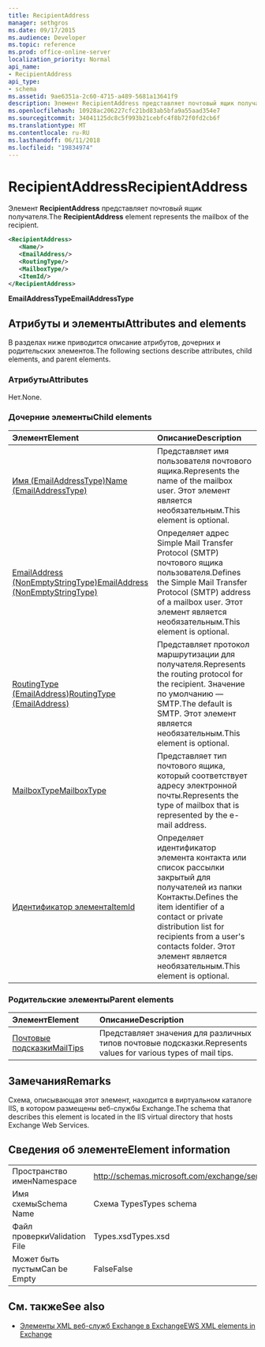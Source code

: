 ```yaml
---
title: RecipientAddress
manager: sethgros
ms.date: 09/17/2015
ms.audience: Developer
ms.topic: reference
ms.prod: office-online-server
localization_priority: Normal
api_name:
- RecipientAddress
api_type:
- schema
ms.assetid: 9ae6351a-2c60-4715-a489-5681a13641f9
description: Элемент RecipientAddress представляет почтовый ящик получателя.
ms.openlocfilehash: 10928ac206227cfc21bd83ab5bfa9a55aad354e7
ms.sourcegitcommit: 34041125dc8c5f993b21cebfc4f8b72f0fd2cb6f
ms.translationtype: MT
ms.contentlocale: ru-RU
ms.lasthandoff: 06/11/2018
ms.locfileid: "19834974"
---
```

# <a name="recipientaddress"></a><span data-ttu-id="b3b9b-103">RecipientAddress</span><span class="sxs-lookup"><span data-stu-id="b3b9b-103">RecipientAddress</span></span>

<span data-ttu-id="b3b9b-104">Элемент **RecipientAddress** представляет почтовый ящик получателя.</span><span class="sxs-lookup"><span data-stu-id="b3b9b-104">The **RecipientAddress** element represents the mailbox of the recipient.</span></span> 
  
```xml
<RecipientAddress>
   <Name/>
   <EmailAddress/>
   <RoutingType/>
   <MailboxType/>
   <ItemId/>
</RecipientAddress>
```

 <span data-ttu-id="b3b9b-105">**EmailAddressType**</span><span class="sxs-lookup"><span data-stu-id="b3b9b-105">**EmailAddressType**</span></span>
## <a name="attributes-and-elements"></a><span data-ttu-id="b3b9b-106">Атрибуты и элементы</span><span class="sxs-lookup"><span data-stu-id="b3b9b-106">Attributes and elements</span></span>

<span data-ttu-id="b3b9b-107">В разделах ниже приводится описание атрибутов, дочерних и родительских элементов.</span><span class="sxs-lookup"><span data-stu-id="b3b9b-107">The following sections describe attributes, child elements, and parent elements.</span></span>
  
### <a name="attributes"></a><span data-ttu-id="b3b9b-108">Атрибуты</span><span class="sxs-lookup"><span data-stu-id="b3b9b-108">Attributes</span></span>

<span data-ttu-id="b3b9b-109">Нет.</span><span class="sxs-lookup"><span data-stu-id="b3b9b-109">None.</span></span>
  
### <a name="child-elements"></a><span data-ttu-id="b3b9b-110">Дочерние элементы</span><span class="sxs-lookup"><span data-stu-id="b3b9b-110">Child elements</span></span>

|<span data-ttu-id="b3b9b-111">**Элемент**</span><span class="sxs-lookup"><span data-stu-id="b3b9b-111">**Element**</span></span>|<span data-ttu-id="b3b9b-112">**Описание**</span><span class="sxs-lookup"><span data-stu-id="b3b9b-112">**Description**</span></span>|
|:-----|:-----|
|[<span data-ttu-id="b3b9b-113">Имя (EmailAddressType)</span><span class="sxs-lookup"><span data-stu-id="b3b9b-113">Name (EmailAddressType)</span></span>](name-emailaddresstype.md) <br/> |<span data-ttu-id="b3b9b-114">Представляет имя пользователя почтового ящика.</span><span class="sxs-lookup"><span data-stu-id="b3b9b-114">Represents the name of the mailbox user.</span></span> <span data-ttu-id="b3b9b-115">Этот элемент является необязательным.</span><span class="sxs-lookup"><span data-stu-id="b3b9b-115">This element is optional.</span></span>  <br/> |
|[<span data-ttu-id="b3b9b-116">EmailAddress (NonEmptyStringType)</span><span class="sxs-lookup"><span data-stu-id="b3b9b-116">EmailAddress (NonEmptyStringType)</span></span>](emailaddress-nonemptystringtype.md) <br/> |<span data-ttu-id="b3b9b-117">Определяет адрес Simple Mail Transfer Protocol (SMTP) почтового ящика пользователя.</span><span class="sxs-lookup"><span data-stu-id="b3b9b-117">Defines the Simple Mail Transfer Protocol (SMTP) address of a mailbox user.</span></span> <span data-ttu-id="b3b9b-118">Этот элемент является необязательным.</span><span class="sxs-lookup"><span data-stu-id="b3b9b-118">This element is optional.</span></span>  <br/> |
|[<span data-ttu-id="b3b9b-119">RoutingType (EmailAddress)</span><span class="sxs-lookup"><span data-stu-id="b3b9b-119">RoutingType (EmailAddress)</span></span>](routingtype-emailaddress.md) <br/> |<span data-ttu-id="b3b9b-120">Представляет протокол маршрутизации для получателя.</span><span class="sxs-lookup"><span data-stu-id="b3b9b-120">Represents the routing protocol for the recipient.</span></span> <span data-ttu-id="b3b9b-121">Значение по умолчанию — SMTP.</span><span class="sxs-lookup"><span data-stu-id="b3b9b-121">The default is SMTP.</span></span> <span data-ttu-id="b3b9b-122">Этот элемент является необязательным.</span><span class="sxs-lookup"><span data-stu-id="b3b9b-122">This element is optional.</span></span>  <br/> |
|[<span data-ttu-id="b3b9b-123">MailboxType</span><span class="sxs-lookup"><span data-stu-id="b3b9b-123">MailboxType</span></span>](mailboxtype.md) <br/> |<span data-ttu-id="b3b9b-124">Представляет тип почтового ящика, который соответствует адресу электронной почты.</span><span class="sxs-lookup"><span data-stu-id="b3b9b-124">Represents the type of mailbox that is represented by the e-mail address.</span></span>  <br/> |
|[<span data-ttu-id="b3b9b-125">Идентификатор элемента</span><span class="sxs-lookup"><span data-stu-id="b3b9b-125">ItemId</span></span>](itemid.md) <br/> |<span data-ttu-id="b3b9b-126">Определяет идентификатор элемента контакта или список рассылки закрытый для получателей из папки Контакты.</span><span class="sxs-lookup"><span data-stu-id="b3b9b-126">Defines the item identifier of a contact or private distribution list for recipients from a user's contacts folder.</span></span> <span data-ttu-id="b3b9b-127">Этот элемент является необязательным.</span><span class="sxs-lookup"><span data-stu-id="b3b9b-127">This element is optional.</span></span>  <br/> |
   
### <a name="parent-elements"></a><span data-ttu-id="b3b9b-128">Родительские элементы</span><span class="sxs-lookup"><span data-stu-id="b3b9b-128">Parent elements</span></span>

|<span data-ttu-id="b3b9b-129">**Элемент**</span><span class="sxs-lookup"><span data-stu-id="b3b9b-129">**Element**</span></span>|<span data-ttu-id="b3b9b-130">**Описание**</span><span class="sxs-lookup"><span data-stu-id="b3b9b-130">**Description**</span></span>|
|:-----|:-----|
|[<span data-ttu-id="b3b9b-131">Почтовые подсказки</span><span class="sxs-lookup"><span data-stu-id="b3b9b-131">MailTips</span></span>](mailtips.md) <br/> |<span data-ttu-id="b3b9b-132">Представляет значения для различных типов почтовые подсказки.</span><span class="sxs-lookup"><span data-stu-id="b3b9b-132">Represents values for various types of mail tips.</span></span>  <br/> |
   
## <a name="remarks"></a><span data-ttu-id="b3b9b-133">Замечания</span><span class="sxs-lookup"><span data-stu-id="b3b9b-133">Remarks</span></span>

<span data-ttu-id="b3b9b-134">Схема, описывающая этот элемент, находится в виртуальном каталоге IIS, в котором размещены веб-службы Exchange.</span><span class="sxs-lookup"><span data-stu-id="b3b9b-134">The schema that describes this element is located in the IIS virtual directory that hosts Exchange Web Services.</span></span>
  
## <a name="element-information"></a><span data-ttu-id="b3b9b-135">Сведения об элементе</span><span class="sxs-lookup"><span data-stu-id="b3b9b-135">Element information</span></span>

|||
|:-----|:-----|
|<span data-ttu-id="b3b9b-136">Пространство имен</span><span class="sxs-lookup"><span data-stu-id="b3b9b-136">Namespace</span></span>  <br/> |http://schemas.microsoft.com/exchange/services/2006/types  <br/> |
|<span data-ttu-id="b3b9b-137">Имя схемы</span><span class="sxs-lookup"><span data-stu-id="b3b9b-137">Schema Name</span></span>  <br/> |<span data-ttu-id="b3b9b-138">Схема Types</span><span class="sxs-lookup"><span data-stu-id="b3b9b-138">Types schema</span></span>  <br/> |
|<span data-ttu-id="b3b9b-139">Файл проверки</span><span class="sxs-lookup"><span data-stu-id="b3b9b-139">Validation File</span></span>  <br/> |<span data-ttu-id="b3b9b-140">Types.xsd</span><span class="sxs-lookup"><span data-stu-id="b3b9b-140">Types.xsd</span></span>  <br/> |
|<span data-ttu-id="b3b9b-141">Может быть пустым</span><span class="sxs-lookup"><span data-stu-id="b3b9b-141">Can be Empty</span></span>  <br/> |<span data-ttu-id="b3b9b-142">False</span><span class="sxs-lookup"><span data-stu-id="b3b9b-142">False</span></span>  <br/> |
   
## <a name="see-also"></a><span data-ttu-id="b3b9b-143">См. также</span><span class="sxs-lookup"><span data-stu-id="b3b9b-143">See also</span></span>



- [<span data-ttu-id="b3b9b-144">Элементы XML веб-служб Exchange в Exchange</span><span class="sxs-lookup"><span data-stu-id="b3b9b-144">EWS XML elements in Exchange</span></span>](ews-xml-elements-in-exchange.md)

